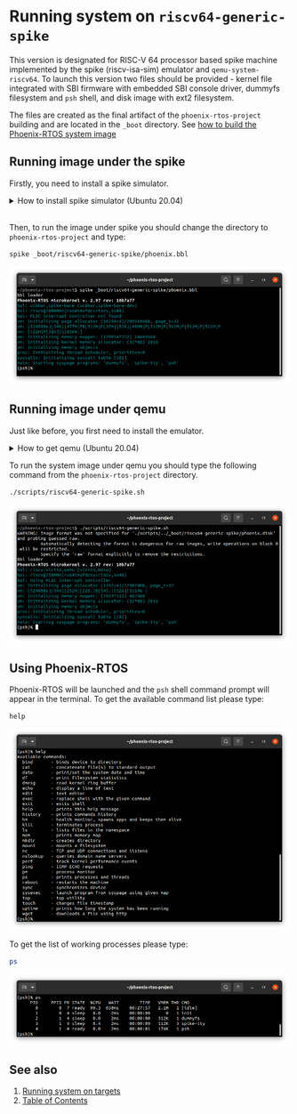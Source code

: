 # Running system on `riscv64-generic-spike`
This version is designated for RISC-V 64 processor based spike machine implemented by the spike (riscv-isa-sim) emulator and `qemu-system-riscv64`. To launch this version two files should be provided - kernel file integrated with SBI firmware with embedded SBI console driver, dummyfs filesystem and `psh` shell, and disk image with ext2 filesystem.

The files are created as the final artifact of the `phoenix-rtos-project` building and are located in the `_boot` directory. See [how to build the Phoenix-RTOS system image](../building/README.md)

## Running image under the spike
Firstly, you need to install a spike simulator.

  <details>
  <summary>How to install spike simulator (Ubuntu 20.04)</summary>

  1. Clone the riscv-isa-sim Github repository in a `1.1.0` version.

  ```
  git clone https://github.com/riscv-software-src/riscv-isa-sim.git --branch v1.1.0 --single-branch
  ```

  2. Enter the downloaded repository

  ```
  cd riscv-isa-sim
  ```

  3. Install the device-tree-compiler

  ```
  sudo apt-get update && \
  sudo apt-get install device-tree-compiler
  ```

  4. Install the Spike RISC-V ISA Simulator

  ```
  mkdir build && \
  cd build && \
  ../configure --prefix=$RISCV && \
  make && \
  sudo make install
  ```

  </details>
  </br>

Then, to run the image under spike you should change the directory to `phoenix-rtos-project` and type:

```bash
spike _boot/riscv64-generic-spike/phoenix.bbl
```

<img src="_images/riscv64-generic-spike-spike.png" width="700px">


## Running image under qemu
Just like before, you first need to install the emulator.

  <details>
  <summary>How to get qemu (Ubuntu 20.04)</summary>

  - Install the required packages

  ```
  sudo apt-get update && \
  sudo apt-get install qemu-kvm \
  qemu virt-manager \
  virt-viewer libvirt-clients \
  libvirt-daemon-system \
  bridge-utils virtinst \
  libvirt-daemon \
  qemu-system-misc
  ```

  - Check if qemu is properly installed:

  ```
  qemu-system-riscv64 --version
  ```

  <img src="_images/qemu-version-riscv64.png" width="700px">

  </details> 

To run the system image under qemu you should type the following command from the `phoenix-rtos-project` directory.

```bash
./scripts/riscv64-generic-spike.sh
```

<img src="_images/riscv64-generic-spike-qemu.png" width="700px">

## Using Phoenix-RTOS

Phoenix-RTOS will be launched and the `psh` shell command prompt will appear in the terminal. To get the available command list please type:

```
help
```

<img src="_images/riscv64-generic-spike-help.png" width="700px">

To get the list of working processes please type:

```bash
ps
```

<img src="_images/riscv64-generic-spike-ps.png" width="700px">

## See also

1. [Running system on targets](README.md)
2. [Table of Contents](../README.md)
